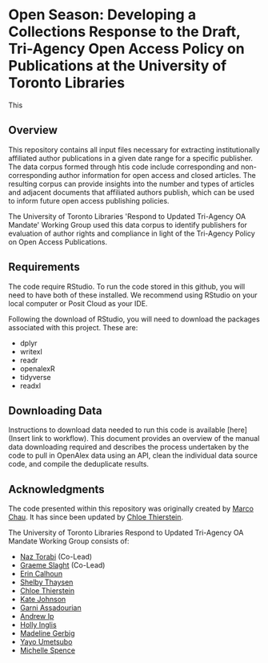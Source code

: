 # Open Season: Developing a Collections Response to the Draft, Tri-Agency Open Access Policy on Publications at the University of Toronto Libraries 
This

## Overview
This repository contains all input files necessary for extracting institutionally affiliated author publications in a given date range for a specific publisher. The data corpus formed through htis code include corresponding and non-corresponding author information for open access and closed articles. The resulting corpus can provide insights into the number and types of articles and adjacent documents that affiliated authors publish, which can be used to inform future open access publishing policies. 

The University of Toronto Libraries 'Respond to Updated Tri-Agency OA Mandate' Working Group used this data corpus to identify publishers for evaluation of author rights and compliance in light of the Tri-Agency Policy on Open Access Publications. 

## Requirements 
The code require RStudio. To run the code stored in this github, you will need to have both of these installed. We recommend using RStudio on your local computer or Posit Cloud as your IDE. 

Following the download of RStudio, you will need to download the packages associated with this project. These are:
* dplyr
* writexl
* readr
* openalexR
* tidyverse
* readxl

## Downloading Data
Instructions to download data needed to run this code is available [here](Insert link to workflow). This document provides an overview of the manual data downloading required and describes the process undertaken by the code to pull in OpenAlex data using an API, clean the individual data source code, and compile the deduplicate results. 

## Acknowledgments
The code presented within this repository was originally created by [Marco Chau](https://www.linkedin.com/in/marco-chau-8897091b1/?originalSubdomain=ca). It has since been updated by [Chloe Thierstein](https://www.linkedin.com/in/chloe-t-850246249/). 

The University of Toronto Libraries Respond to Updated Tri-Agency OA Mandate Working Group consists of:
* [Naz Torabi](https://onesearch.library.utoronto.ca/library-staff/naz-torabi) (Co-Lead)
* [Graeme Slaght](https://onesearch.library.utoronto.ca/library-staff/graeme-slaght) (Co-Lead)
* [Erin Calhoun](https://onesearch.library.utoronto.ca/library-staff/erin-calhoun)
* [Shelby Thaysen](https://onesearch.library.utoronto.ca/library-staff/shelby-thaysen)
* [Chloe Thierstein](https://www.linkedin.com/in/chloe-t-850246249/)
* [Kate Johnson](https://onesearch.library.utoronto.ca/library-staff/kate-johnson)
* [Garni Assadourian](https://onesearch.library.utoronto.ca/library-staff/garni-assadourian)
* [Andrew Ip](https://onesearch.library.utoronto.ca/library-staff/andrew-ip)
* [Holly Inglis](https://onesearch.library.utoronto.ca/library-staff/holly-inglis)
* [Madeline Gerbig](https://onesearch.library.utoronto.ca/library-staff/madeline-gerbig)
* [Yayo Umetsubo](https://onesearch.library.utoronto.ca/library-staff/yayo-umetsubo)
* [Michelle Spence](https://onesearch.library.utoronto.ca/library-staff/michelle-spence)









